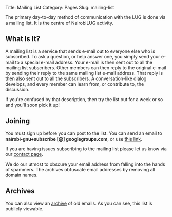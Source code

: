 Title: Mailing List
Category: Pages
Slug: mailing-list

The primary day-to-day method of communication with the LUG is done via a mailing list. It is the centre of NairobiLUG activity.

## What Is It?

A mailing list is a service that sends e-mail out to everyone else who is subscribed. To ask a question, or help answer one, you simply send your e-mail to a special e-mail address. Your e-mail is then sent out to all the mailing list subscribers. Other members can then reply to the original e-mail by sending their reply to the same mailing list e-mail address. That reply is then also sent out to all the subscribers. A conversation-like dialog develops, and every member can learn from, or contribute to, the discussion.

If you're confused by that description, then try the list out for a week or so and you'll soon pick it up!

## Joining

You must sign up before you can post to the list. You can send an email to **nairobi-gnu+subscribe [@] googlegroups.com**, or use [this link](https://groups.google.com/forum/#!forum/nairobi-gnu/join).

If you are having issues subscribing to the mailing list please let us know via our [contact page]({static}/pages/contact.md).

We do our utmost to obscure your email address from falling into the hands of spammers. The archives obfuscate email addresses by removing all domain names.

## Archives

You can also view an [archive](https://groups.google.com/forum/#!forum/nairobi-gnu) of old emails. As you can see, this list is publicly viewable.
